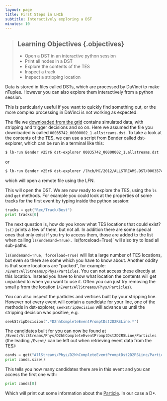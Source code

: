 ```yaml
---
layout: page
title: First Steps in LHCb
subtitle: Interactively exploring a DST
minutes: 10
---
```

> ## Learning Objectives {.objectives}
>
> * Open a DST in an interactive python session
> * Print all nodes in a DST
> * Explore the contents of the TES
> * Inspect a track
> * Inspect a stripping location 

Data is stored in files called DSTs, which are processed
by DaVinci to make nTuples. However you can also explore
them interactively from a python session.

This is particularly useful if you want to quickly find
something out, or the more complex processing in DaVinci
is not working as expected.

The file we [downloaded from the grid](05-files-from-grid.html)
contains simulated data, with stripping and trigger decisions
and so on. Here we assumed the file you downloaded is called `00035742_00000002_1.allstreams.dst`.
To take a look at the contents of the TES, we can use a script from Bender called dst-explorer,
which can be run in a terminal like this:

```bash
$ lb-run Bender v25r6 dst-explorer 00035742_00000002_1.allstreams.dst
```
or
```bash
$ lb-run Bender v25r6 dst-explorer /lhcb/MC/2012/ALLSTREAMS.DST/00035742/0000/00035742_00000002_1.allstreams.dst
```
which will open a remote file using the LFN.

This will open the DST. We are now ready to explore the TES,
using the `ls` and `get` methods.  For example you could
look at the properties of some tracks for the first event by typing
inside the python session:

```python
tracks = get("Rec/Track/Best")
print tracks[0]
```

The next question is, how do you know what TES locations that could
exist? `ls()` prints a few of them, but not all.
In addition there are some special ones that only exist if you try to
access them, those are added to the list when calling `ls(ondemand=True).
`ls(forceload=True)` will also try to load all sub-paths.

`ls(ondemand=True, forceload=True)` will list a large number of TES
locations, but even so there are some which you have to know about.
Another oddity is that some locations are "packed", for example:
`/Event/AllStreams/pPhys/Particles`.
You can not access these directly at this location. Instead you
have to know what location the contents will get unpacked to when
you want to use it. Often you can just try removing the small `p`
from the location (`/Event/AllStreams/Phys/Particles`).

You can also inspect the particles and vertices built by your stripping
line. However not every event will contain a candidate for your line,
one of the methods in dst-explorer, `seekStripDecision` will advance us
until the stripping decision was positive, e.g.

```python
seekStripDecision(".*D2hhCompleteEventPromptDst2D2RSLine.*")
```

The candidates built for you can now be found at `/Event/AllStreams/Phys/D2hhCompleteEventPromptDst2D2RSLine/Particles`
(the leading `/Event/` can be left out when retrieving event data from the TES):

```python
cands = get("AllStreams/Phys/D2hhCompleteEventPromptDst2D2RSLine/Particles")
print cands.size()
```

This tells you how many candidates there are in this event and you can access the first
one with:

```python
print cands[0]
```

Which will print out some information about the [Particle](http://lhcb-release-area.web.cern.ch/LHCb-release-area/DOC/davinci/releases/v36r6/doxygen/d0/d13/class_l_h_cb_1_1_particle.html#details). In our case a D*.
